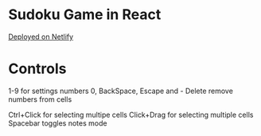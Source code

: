 # Sudoku Game in React

[Deployed on Netlify](https://inspiring-fermat-c3347a.netlify.app/)

# Controls

1-9 for settings numbers
0, BackSpace, Escape and - Delete remove numbers from cells

Ctrl+Click for selecting multipe cells
Click+Drag for selecting multiple cells
Spacebar toggles notes mode

